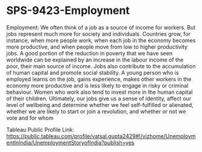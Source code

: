 # SPS-9423-Employment
Employment:
We often think of a job as a source of income for workers. But jobs represent much more for society and individuals. Countries grow, for instance, when more people work, when each job in the economy becomes more productive, and when people move from low to higher productivity jobs. A good portion of the reduction in poverty that we have seen worldwide can be explained by an increase in the labour income of the poor, their main source of income. Jobs also contribute to the accumulation of human capital and promote social stability. A young person who is employed learns on the job, gains experience, makes other workers in the economy more productive and is less likely to engage in risky or criminal behaviour. Women who work also tend to invest more in the human capital of their children. Ultimately, our jobs give us a sense of identity, affect our level of wellbeing and determine whether we feel self-fulfilled or alienated, whether we are likely to start or join a revolution, and whether or not we vote and for whom


Tableau Public Profile Link:
https://public.tableau.com/profile/vatsal.gupta2429#!/vizhome/UnemploymentInIndia/UnemploymentStoryofIndia?publish=yes
